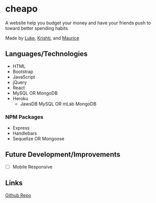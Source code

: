# cheapo
<!-- [![Build Status](https://travis-ci.com/LMBoyle/project2.svg?branch=master)](https://travis-ci.com/LMBoyle/project2) -->

A website help you budget your money and have your friends push to toward better spending habits

Made by [Luke](https://github.com/LMBoyle), [Krishti](https://github.com/krishb09), and [Maurice](https://github.com/moeewebb)

## Languages/Technologies 
* HTML
* Bootstrap
* JavaScript
* jQuery
* React
* MySQL OR MongoDB
* Heroku
  * JawsDB MySQL OR mLab MongoDB 


### NPM Packages
* Express
* Handlebars
* Sequelize OR Mongoose

## Future Development/Improvements
- [ ] Mobile Responsive

## Links

<!-- [Deployed link]() -->

[Github Repo](https://github.com/LMBoyle/cheapo)

<!-- [Presentation]() -->
